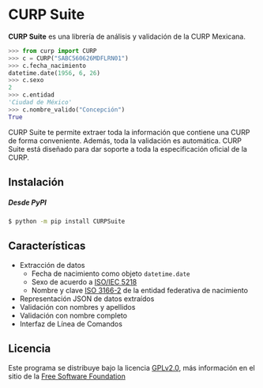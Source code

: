 # CURP Suite

**CURP Suite** es una librería de análisis y validación de la CURP Mexicana.

```python
>>> from curp import CURP
>>> c = CURP("SABC560626MDFLRN01")
>>> c.fecha_nacimiento
datetime.date(1956, 6, 26)
>>> c.sexo
2
>>> c.entidad
'Ciudad de México'
>>> c.nombre_valido("Concepción")
True
```



CURP Suite te permite extraer toda la información que contiene una CURP de forma conveniente. Además, toda la validación es automática. CURP Suite está diseñado para dar soporte a toda la especificación oficial de la CURP.



## Instalación

##### Desde PyPI

```bash
$ python -m pip install CURPSuite
```



## Características

- Extracción de datos
  - Fecha de nacimiento como objeto `datetime.date`
  - Sexo de acuerdo a [ISO/IEC 5218][iso5218]
  - Nombre y clave [ISO 3166-2][iso3166] de la entidad federativa de nacimiento
- Representación JSON de datos extraídos
- Validación con nombres y apellidos
- Validación con nombre completo
- Interfaz de Línea de Comandos



## Licencia

Este programa se distribuye bajo la licencia [GPLv2.0][license], más información en el sitio de la [Free Software Foundation][gnu]



<!-- MARKDOWN LINK REFERENCES -->

[iso5218]: https://en.wikipedia.org/wiki/ISO/IEC_5218 "ISO/IEC 5218"
[iso3166]: https://es.wikipedia.org/wiki/ISO_3166-2 "ISO 3166-2"
[git]: https://git-scm.com/	"Git"
[python]: https://www.python.org/ "Python.org"
[pipenv]: https://pipenv.pypa.io/en/latest/ "Pipenv"
[license]: LICENSE "General Public License"
[gnu]: https://www.gnu.org/licenses/old-licenses/gpl-2.0.html "Free Software Foundation"